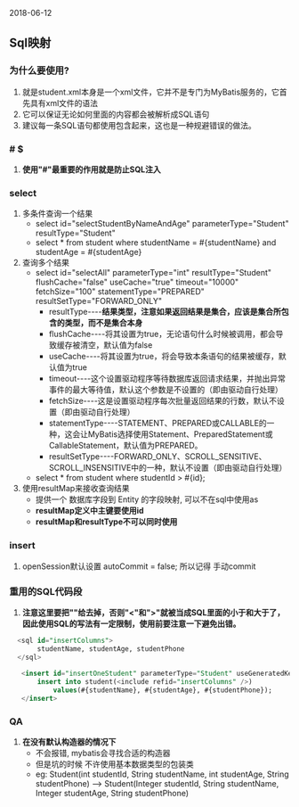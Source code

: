 2018-06-12

## Sql映射

### 为什么要使用<![CDATA[ ... ]]>?
1. 就是student.xml本身是一个xml文件，它并不是专门为MyBatis服务的，它首先具有xml文件的语法
2. 它可以保证无论如何<![CDATA[ ... ]]>里面的内容都会被解析成SQL语句
3. 建议每一条SQL语句都使用<![CDATA[ ... ]]>包含起来，这也是一种规避错误的做法。

### # $
1. **使用"#"最重要的作用就是防止SQL注入**

### select
1. 多条件查询一个结果
    - select id="selectStudentByNameAndAge" parameterType="Student" resultType="Student"
    - select * from student where studentName = #{studentName} and studentAge = #{studentAge}
2. 查询多个结果
    - select id="selectAll" parameterType="int" resultType="Student" flushCache="false" useCache="true" 
    timeout="10000" fetchSize="100" statementType="PREPARED" resultSetType="FORWARD_ONLY"
        - resultType----**结果类型，注意如果返回结果是集合，应该是集合所包含的类型，而不是集合本身**
        - flushCache----将其设置为true，无论语句什么时候被调用，都会导致缓存被清空，默认值为false
        - useCache----将其设置为true，将会导致本条语句的结果被缓存，默认值为true
        - timeout----这个设置驱动程序等待数据库返回请求结果，并抛出异常事件的最大等待值，默认这个参数是不设置的（即由驱动自行处理）
        - fetchSize----这是设置驱动程序每次批量返回结果的行数，默认不设置（即由驱动自行处理）
        - statementType----STATEMENT、PREPARED或CALLABLE的一种，这会让MyBatis选择使用Statement、PreparedStatement或CallableStatement，默认值为PREPARED。
        - resultSetType----FORWARD_ONLY、SCROLL_SENSITIVE、SCROLL_INSENSITIVE中的一种，默认不设置（即由驱动自行处理）
    - select * from student where studentId > #{id};
3. 使用resultMap来接收查询结果
    - 提供一个 数据库字段到 Entity 的字段映射, 可以不在sql中使用as
    - **resultMap定义中主键要使用id**
    - **resultMap和resultType不可以同时使用** 

### insert
1. openSession默认设置 autoCommit = false; 所以记得 手动commit

### 重用的SQL代码段
1. **注意这里要把"<![CDATA[ ... ]]>"给去掉，否则"<"和">"就被当成SQL里面的小于和大于了，因此使用SQL的写法有一定限制，使用前要注意一下避免出错。**
```sql
  <sql id="insertColumns">
       studentName, studentAge, studentPhone
  </sql>
   
   <insert id="insertOneStudent" parameterType="Student" useGeneratedKeys="true" keyProperty="studentId">
       insert into student(<include refid="insertColumns" />) 
           values(#{studentName}, #{studentAge}, #{studentPhone});
   </insert>
```


### 




### QA
1. **在没有默认构造器的情况下**
    - 不会报错,  mybatis会寻找合适的构造器
    - 但是坑的时候 不许使用基本数据类型的包装类
    - eg: Student(int studentId, String studentName, int studentAge, String studentPhone)
            --> Student(Integer studentId, String studentName, Integer studentAge, String studentPhone)


    